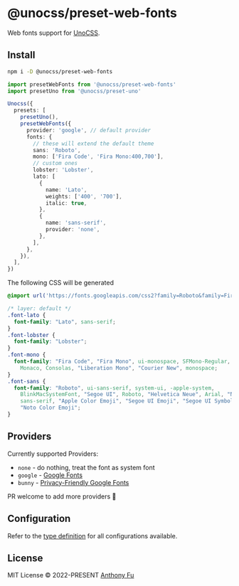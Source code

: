 # @unocss/preset-web-fonts

Web fonts support for [UnoCSS](https://github.com/unocss/unocss).

## Install

```bash
npm i -D @unocss/preset-web-fonts
```

```ts
import presetWebFonts from '@unocss/preset-web-fonts'
import presetUno from '@unocss/preset-uno'

Unocss({
  presets: [
    presetUno(),
    presetWebFonts({
      provider: 'google', // default provider
      fonts: {
        // these will extend the default theme
        sans: 'Roboto',
        mono: ['Fira Code', 'Fira Mono:400,700'],
        // custom ones
        lobster: 'Lobster',
        lato: [
          {
            name: 'Lato',
            weights: ['400', '700'],
            italic: true,
          },
          {
            name: 'sans-serif',
            provider: 'none',
          },
        ],
      },
    }),
  ],
})
```

The following CSS will be generated

```css
@import url('https://fonts.googleapis.com/css2?family=Roboto&family=Fira+Code&family=Fira+Mono:wght@400;700&family=Lobster&family=Lato:ital,wght@0,400;0,700;1,400;1,700&display=swap');

/* layer: default */
.font-lato {
  font-family: "Lato", sans-serif;
}
.font-lobster {
  font-family: "Lobster";
}
.font-mono {
  font-family: "Fira Code", "Fira Mono", ui-monospace, SFMono-Regular, Menlo,
    Monaco, Consolas, "Liberation Mono", "Courier New", monospace;
}
.font-sans {
  font-family: "Roboto", ui-sans-serif, system-ui, -apple-system,
    BlinkMacSystemFont, "Segoe UI", Roboto, "Helvetica Neue", Arial, "Noto Sans",
    sans-serif, "Apple Color Emoji", "Segoe UI Emoji", "Segoe UI Symbol",
    "Noto Color Emoji";
}
```

## Providers

Currently supported Providers:

- `none` - do nothing, treat the font as system font
- `google` - [Google Fonts](https://fonts.google.com/)
- `bunny` - [Privacy-Friendly Google Fonts](https://fonts.bunny.net/)

PR welcome to add more providers 🙌

## Configuration

Refer to the [type definition](https://github.com/unocss/unocss/blob/main/packages/preset-web-fonts/src/types.ts#L4) for all configurations available.

## License

MIT License &copy; 2022-PRESENT [Anthony Fu](https://github.com/antfu)
